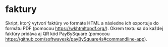 # faktury
Skript, ktorý vytvorí faktúry vo formáte HTML a následne ich exportuje do formátu PDF (pomocou https://wkhtmltopdf.org/). Okrem textu sa do každej faktúry pridáva aj QR kód PayBySquare (pomocou https://github.com/softwavesk/payBySquare4s#commandline-app).
